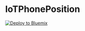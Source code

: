 # IoTPhonePosition

[![Deploy to Bluemix](https://bluemix.net/deploy/button.png)](https://bluemix.net/deploy?repository=https://github.com/ibm-messaging/iot-html5-phone)
